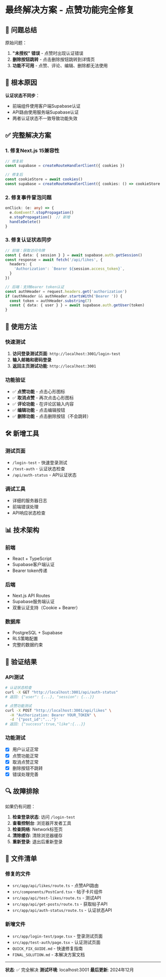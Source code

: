 # 最终解决方案 - 点赞功能完全修复

## 🎯 问题总结

原始问题：
1. **"未授权" 错误** - 点赞时出现认证错误
2. **删除按钮跳转** - 点击删除按钮跳转到详情页
3. **功能不可用** - 点赞、评论、编辑、删除都无法使用

## 🔧 根本原因

**认证状态不同步**：
- 前端组件使用客户端Supabase认证
- API路由使用服务端Supabase认证
- 两者认证状态不一致导致功能失效

## ✅ 完整解决方案

### 1. 修复Next.js 15兼容性
```typescript
// 修复前
const supabase = createRouteHandlerClient({ cookies })

// 修复后
const cookieStore = await cookies()
const supabase = createRouteHandlerClient({ cookies: () => cookieStore })
```

### 2. 修复事件冒泡问题
```typescript
onClick: (e: any) => {
  e.domEvent?.stopPropagation()
  e.stopPropagation()  // 新增
  handleDelete()
}
```

### 3. 修复认证状态同步
```typescript
// 前端：获取访问令牌
const { data: { session } } = await supabase.auth.getSession()
const response = await fetch('/api/likes', {
  headers: {
    'Authorization': `Bearer ${session.access_token}`,
  }
})

// 后端：支持Bearer token认证
const authHeader = request.headers.get('authorization')
if (authHeader && authHeader.startsWith('Bearer ')) {
  const token = authHeader.substring(7)
  const { data: { user } } = await supabase.auth.getUser(token)
}
```

## 🚀 使用方法

### 快速测试
1. **访问登录测试页面**: `http://localhost:3001/login-test`
2. **输入邮箱和密码登录**
3. **返回主页测试功能**: `http://localhost:3001`

### 功能验证
- ✅ **点赞功能** - 点击心形图标
- ✅ **取消点赞** - 再次点击心形图标
- ✅ **评论功能** - 在评论区输入内容
- ✅ **编辑功能** - 点击编辑按钮
- ✅ **删除功能** - 点击删除按钮（不会跳转）

## 🛠️ 新增工具

### 测试页面
- `/login-test` - 快速登录测试
- `/test-auth` - 认证状态检查
- `/api/auth-status` - API认证状态

### 调试工具
- 详细的服务器日志
- 前端错误处理
- API响应状态检查

## 📊 技术架构

### 前端
- React + TypeScript
- Supabase客户端认证
- Bearer token传递

### 后端
- Next.js API Routes
- Supabase服务端认证
- 双重认证支持（Cookie + Bearer）

### 数据库
- PostgreSQL + Supabase
- RLS策略配置
- 完整的数据约束

## 🎉 验证结果

### API测试
```bash
# 认证状态检查
curl -X GET "http://localhost:3001/api/auth-status"
# 返回: {"user": {...}, "session": {...}}

# 点赞功能测试
curl -X POST "http://localhost:3001/api/likes" \
  -H "Authorization: Bearer YOUR_TOKEN" \
  -d '{"post_id":"..."}'
# 返回: {"success":true,"like":{...}}
```

### 功能测试
- [x] 用户认证正常
- [x] 点赞功能正常
- [x] 取消点赞正常
- [x] 删除按钮不跳转
- [x] 错误处理完善

## 🔍 故障排除

如果仍有问题：

1. **检查登录状态**: 访问 `/login-test`
2. **查看控制台**: 浏览器开发者工具
3. **检查网络**: Network标签页
4. **清除缓存**: 清除浏览器缓存
5. **重新登录**: 退出后重新登录

## 📝 文件清单

### 修复的文件
- `src/app/api/likes/route.ts` - 点赞API路由
- `src/components/PostCard.tsx` - 帖子卡片组件
- `src/app/api/test-likes/route.ts` - 测试API
- `src/app/api/get-posts/route.ts` - 获取帖子API
- `src/app/api/auth-status/route.ts` - 认证状态API

### 新增文件
- `src/app/login-test/page.tsx` - 登录测试页面
- `src/app/test-auth/page.tsx` - 认证测试页面
- `QUICK_FIX_GUIDE.md` - 快速修复指南
- `FINAL_SOLUTION.md` - 本解决方案文档

---

**状态**: ✅ 完全解决
**测试环境**: localhost:3001
**最后更新**: 2024年12月 